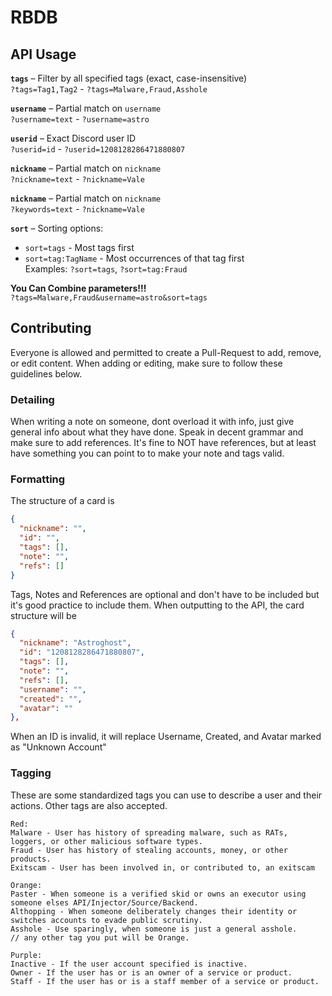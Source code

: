 # RBDB
## API Usage

**`tags`** – Filter by all specified tags (exact, case-insensitive)  
`?tags=Tag1,Tag2` - `?tags=Malware,Fraud,Asshole`

**`username`** – Partial match on `username`  
`?username=text` - `?username=astro`

**`userid`** – Exact Discord user ID  
`?userid=id` - `?userid=1208128286471880807`

**`nickname`** – Partial match on `nickname`  
`?nickname=text` - `?nickname=Vale`

**`nickname`** – Partial match on `nickname`  
`?keywords=text` - `?nickname=Vale`

**`sort`** – Sorting options:  
- `sort=tags` - Most tags first  
- `sort=tag:TagName` - Most occurrences of that tag first  
Examples: `?sort=tags`, `?sort=tag:Fraud`

**You Can Combine parameters!!!**  
`?tags=Malware,Fraud&username=astro&sort=tags`

## Contributing
Everyone is allowed and permitted to create a Pull-Request to add, remove, or edit content.
When adding or editing, make sure to follow these guidelines below.

### Detailing
When writing a note on someone, dont overload it with info, just give general info about what they have done.
Speak in decent grammar and make sure to add references. It's fine to NOT have references, but at least have something you can point to to make your note and tags valid.
### Formatting
The structure of a card is
```json
{
  "nickname": "",
  "id": "",
  "tags": [],
  "note": "",
  "refs": []
}
```
Tags, Notes and References are optional and don't have to be included but it's good practice to include them.
When outputting to the API, the card structure will be
```json
{
  "nickname": "Astroghost",
  "id": "1208128286471880807",
  "tags": [],
  "note": "",
  "refs": [],
  "username": "",
  "created": "",
  "avatar": ""
},
```
When an ID is invalid, it will replace Username, Created, and Avatar marked as "Unknown Account"

### Tagging
These are some standardized tags you can use to describe a user and their actions. Other tags are also accepted.
```
Red:
Malware - User has history of spreading malware, such as RATs, loggers, or other malicious software types.
Fraud - User has history of stealing accounts, money, or other products.
Exitscam - User has been involved in, or contributed to, an exitscam

Orange:
Paster - When someone is a verified skid or owns an executor using someone elses API/Injector/Source/Backend.
Althopping - When someone deliberately changes their identity or switches accounts to evade public scrutiny.
Asshole - Use sparingly, when someone is just a general asshole.
// any other tag you put will be Orange.

Purple:
Inactive - If the user account specified is inactive.
Owner - If the user has or is an owner of a service or product.
Staff - If the user has or is a staff member of a service or product.
```
